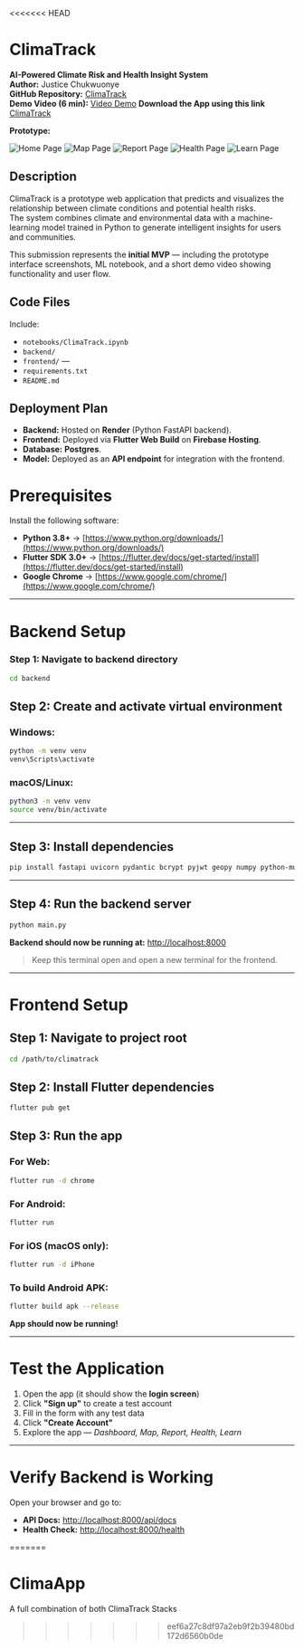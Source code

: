 <<<<<<< HEAD
# ClimaTrack 
**AI-Powered Climate Risk and Health Insight System**  
**Author:** Justice Chukwuonye  
**GitHub Repository:** [ClimaTrack](https://github.com/Justice00000/Clima-Track/)  
**Demo Video (6 min):** [Video Demo](https://youtube.com/shorts/wiGlZLavFPs?feature=share)
**Download the App using this link** [ClimaTrack](https://drive.google.com/file/d/1N6wHcVsQT_bvVg_x7JpSTeUERbb72WK3/view?usp=drivesdk)

**Prototype:** 

![Home Page](https://i.imgur.com/Iuqz81S.png)
![Map Page](https://i.imgur.com/lwQNHZM.png)
![Report Page](https://i.imgur.com/iNoVyEN.png)
![Health Page](https://i.imgur.com/2vT4WMl.png)
![Learn Page](https://i.imgur.com/BYC9GXN.png)
 



## Description  
ClimaTrack is a prototype web application that predicts and visualizes the relationship between climate conditions and potential health risks.  
The system combines climate and environmental data with a machine-learning model trained in Python to generate intelligent insights for users and communities.  

This submission represents the **initial MVP** — including the prototype interface screenshots, ML notebook, and a short demo video showing functionality and user flow.


## Code Files

Include:

- `notebooks/ClimaTrack.ipynb`  
- `backend/` 
- `frontend/` —   
- `requirements.txt`  
- `README.md` 

## Deployment Plan

- **Backend:** Hosted on **Render** (Python FastAPI backend).  
- **Frontend:** Deployed via **Flutter Web Build** on **Firebase Hosting**.  
- **Database:** **Postgres**. 
- **Model:** Deployed as an **API endpoint** for integration with the frontend.  

# Prerequisites

Install the following software:

- **Python 3.8+** → [https://www.python.org/downloads/](https://www.python.org/downloads/)
- **Flutter SDK 3.0+** → [https://flutter.dev/docs/get-started/install](https://flutter.dev/docs/get-started/install)
- **Google Chrome** → [https://www.google.com/chrome/](https://www.google.com/chrome/)

---

# Backend Setup

### Step 1: Navigate to backend directory
```bash
cd backend
```
## Step 2: Create and activate virtual environment

### Windows:
```bash
python -m venv venv
venv\Scripts\activate
```

### macOS/Linux:
```bash
python3 -m venv venv
source venv/bin/activate
```
---

## Step 3: Install dependencies
```bash
pip install fastapi uvicorn pydantic bcrypt pyjwt geopy numpy python-multipart email-validator
```

---

## Step 4: Run the backend server
```bash
python main.py
```

**Backend should now be running at:** [http://localhost:8000](http://localhost:8000)

> Keep this terminal open and open a new terminal for the frontend.

---

# Frontend Setup

## Step 1: Navigate to project root
```bash
cd /path/to/climatrack
```

## Step 2: Install Flutter dependencies
```bash
flutter pub get
```

## Step 3: Run the app

### For Web:
```bash
flutter run -d chrome
```

### For Android:
```bash
flutter run
```

### For iOS (macOS only):
```bash
flutter run -d iPhone
```

### To build Android APK:
```bash
flutter build apk --release
```

**App should now be running!**

---

# Test the Application

1. Open the app (it should show the **login screen**)
2. Click **"Sign up"** to create a test account
3. Fill in the form with any test data
4. Click **"Create Account"**
5. Explore the app — *Dashboard, Map, Report, Health, Learn*

---

# Verify Backend is Working

Open your browser and go to:

- **API Docs:** [http://localhost:8000/api/docs](http://localhost:8000/api/docs)  
- **Health Check:** [http://localhost:8000/health](http://localhost:8000/health)

=======
# ClimaApp
A full combination of both ClimaTrack Stacks
>>>>>>> eef6a27c8df97a2eb9f2b39480bd172d6560b0de
